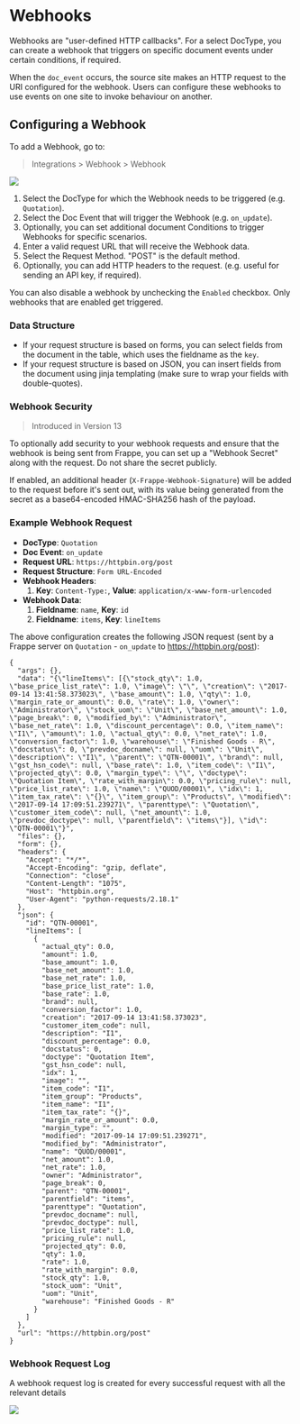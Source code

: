 <!-- add-breadcrumbs -->
# Webhooks

Webhooks are "user-defined HTTP callbacks". For a select DocType, you can create a webhook that triggers on specific document events under certain conditions, if required.

When the `doc_event` occurs, the source site makes an HTTP request to the URI configured for the webhook. Users can configure these webhooks to use events on one site to invoke behaviour on another.

## Configuring a Webhook

To add a Webhook, go to:

> Integrations > Webhook > Webhook

<img class="screenshot" src="/docs/assets/img/webhook.png">

1. Select the DocType for which the Webhook needs to be triggered (e.g. `Quotation`).
1. Select the Doc Event that will trigger the Webhook (e.g. `on_update`).
1. Optionally, you can set additional document Conditions to trigger Webhooks for specific scenarios.
1. Enter a valid request URL that will receive the Webhook data.
1. Select the Request Method. "POST" is the default method.
1. Optionally, you can add HTTP headers to the request. (e.g. useful for sending an API key, if required).

You can also disable a webhook by unchecking the `Enabled` checkbox. Only webhooks that are enabled get triggered.

### Data Structure

- If your request structure is based on forms, you can select fields from the document in the table, which uses the fieldname as the `key`.
- If your request structure is based on JSON, you can insert fields from the document using jinja templating (make sure to wrap your fields with double-quotes).

### Webhook Security

> Introduced in Version 13

To optionally add security to your webhook requests and ensure that the webhook is being sent from Frappe, you can set up a "Webhook Secret" along with the request. Do not share the secret publicly.

If enabled, an additional header (`X-Frappe-Webhook-Signature`) will be added to the request before it's sent out, with its value being generated from the secret as a base64-encoded HMAC-SHA256 hash of the payload.

### Example Webhook Request

- **DocType**: `Quotation`
- **Doc Event**: `on_update`
- **Request URL**: `https://httpbin.org/post`
- **Request Structure**: `Form URL-Encoded`
- **Webhook Headers**:
  1. **Key**: `Content-Type:`, **Value**: `application/x-www-form-urlencoded`
- **Webhook Data**:
  1. **Fieldname**: `name`,  **Key**: `id`
  1. **Fieldname**: `items`,  **Key**: `lineItems`

The above configuration creates the following JSON request (sent by a Frappe server on `Quotation` - `on_update` to https://httpbin.org/post):

```
{
  "args": {},
  "data": "{\"lineItems\": [{\"stock_qty\": 1.0, \"base_price_list_rate\": 1.0, \"image\": \"\", \"creation\": \"2017-09-14 13:41:58.373023\", \"base_amount\": 1.0, \"qty\": 1.0, \"margin_rate_or_amount\": 0.0, \"rate\": 1.0, \"owner\": \"Administrator\", \"stock_uom\": \"Unit\", \"base_net_amount\": 1.0, \"page_break\": 0, \"modified_by\": \"Administrator\", \"base_net_rate\": 1.0, \"discount_percentage\": 0.0, \"item_name\": \"I1\", \"amount\": 1.0, \"actual_qty\": 0.0, \"net_rate\": 1.0, \"conversion_factor\": 1.0, \"warehouse\": \"Finished Goods - R\", \"docstatus\": 0, \"prevdoc_docname\": null, \"uom\": \"Unit\", \"description\": \"I1\", \"parent\": \"QTN-00001\", \"brand\": null, \"gst_hsn_code\": null, \"base_rate\": 1.0, \"item_code\": \"I1\", \"projected_qty\": 0.0, \"margin_type\": \"\", \"doctype\": \"Quotation Item\", \"rate_with_margin\": 0.0, \"pricing_rule\": null, \"price_list_rate\": 1.0, \"name\": \"QUOD/00001\", \"idx\": 1, \"item_tax_rate\": \"{}\", \"item_group\": \"Products\", \"modified\": \"2017-09-14 17:09:51.239271\", \"parenttype\": \"Quotation\", \"customer_item_code\": null, \"net_amount\": 1.0, \"prevdoc_doctype\": null, \"parentfield\": \"items\"}], \"id\": \"QTN-00001\"}",
  "files": {},
  "form": {},
  "headers": {
    "Accept": "*/*",
    "Accept-Encoding": "gzip, deflate",
    "Connection": "close",
    "Content-Length": "1075",
    "Host": "httpbin.org",
    "User-Agent": "python-requests/2.18.1"
  },
  "json": {
    "id": "QTN-00001",
    "lineItems": [
      {
        "actual_qty": 0.0,
        "amount": 1.0,
        "base_amount": 1.0,
        "base_net_amount": 1.0,
        "base_net_rate": 1.0,
        "base_price_list_rate": 1.0,
        "base_rate": 1.0,
        "brand": null,
        "conversion_factor": 1.0,
        "creation": "2017-09-14 13:41:58.373023",
        "customer_item_code": null,
        "description": "I1",
        "discount_percentage": 0.0,
        "docstatus": 0,
        "doctype": "Quotation Item",
        "gst_hsn_code": null,
        "idx": 1,
        "image": "",
        "item_code": "I1",
        "item_group": "Products",
        "item_name": "I1",
        "item_tax_rate": "{}",
        "margin_rate_or_amount": 0.0,
        "margin_type": "",
        "modified": "2017-09-14 17:09:51.239271",
        "modified_by": "Administrator",
        "name": "QUOD/00001",
        "net_amount": 1.0,
        "net_rate": 1.0,
        "owner": "Administrator",
        "page_break": 0,
        "parent": "QTN-00001",
        "parentfield": "items",
        "parenttype": "Quotation",
        "prevdoc_docname": null,
        "prevdoc_doctype": null,
        "price_list_rate": 1.0,
        "pricing_rule": null,
        "projected_qty": 0.0,
        "qty": 1.0,
        "rate": 1.0,
        "rate_with_margin": 0.0,
        "stock_qty": 1.0,
        "stock_uom": "Unit",
        "uom": "Unit",
        "warehouse": "Finished Goods - R"
      }
    ]
  },
  "url": "https://httpbin.org/post"
}
```
### Webhook Request Log

A webhook request log is created for every successful request with all the relevant details

<img class="screenshot" src="/docs/assets/img/webhook-request-log.png">